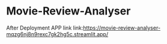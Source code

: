 # Movie-Review-Analyser

After Deployment APP link
      link:https://movie-review-analyser-mqzg6nj8n9rexc7gk2hg5c.streamlit.app/
